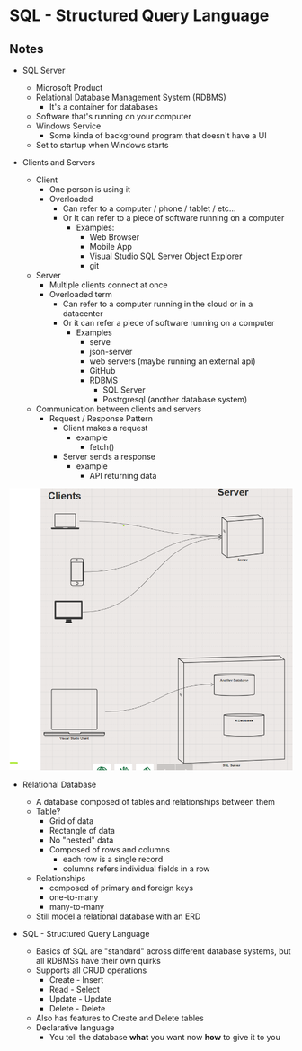 # SQL - Structured Query Language

## Notes

* SQL Server
  * Microsoft Product
  * Relational Database Management System (RDBMS)
    * It's a container for databases
  * Software that's running on your computer
  * Windows Service 
    * Some kinda of background program that doesn't have a UI
  * Set to startup when Windows starts


* Clients and Servers
  * Client
    * One person is using it
    * Overloaded
      * Can refer to a computer / phone / tablet / etc...
      * Or It can refer to a piece of software running on a computer
        * Examples: 
          * Web Browser
          * Mobile App
          * Visual Studio SQL Server Object Explorer
          * git
  * Server
    * Multiple clients connect at once
    * Overloaded term
      * Can refer to a computer running in the cloud or in a datacenter
      * Or it can refer a piece of software running on a computer
        * Examples
          * serve
          * json-server
          * web servers (maybe running an external api)
          * GitHub
          * RDBMS
            * SQL Server
            * Postrgresql (another database system)
  * Communication between clients and servers
    * Request / Response Pattern
      * Client makes a request
        * example
          * fetch()
      * Server sends a response
        * example
          * API returning data

![client server image](./client-server.png)

* Relational Database
  * A database composed of tables and relationships between them
  * Table?
    * Grid of data
    * Rectangle of data
    * No "nested" data
    * Composed of rows and columns
      * each row is a single record
      * columns refers individual fields in a row
  * Relationships
    * composed of primary and foreign keys
    * one-to-many
    * many-to-many
  * Still model a relational database with an ERD

* SQL - Structured Query Language
  * Basics of SQL are "standard" across different database systems, but all RDBMSs have their own quirks
  * Supports all CRUD operations
    * Create - Insert
    * Read   - Select
    * Update - Update
    * Delete - Delete
  * Also has features to Create and Delete tables
  * Declarative language
    * You tell the database **what** you want now **how** to give it to you